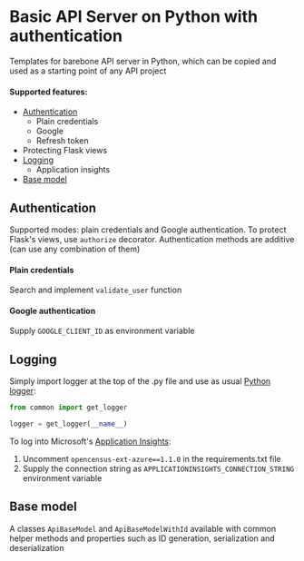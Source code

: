 # Basic API Server on Python with authentication
Templates for barebone API server in Python, which can be copied and used as a starting point of any API project

#### Supported features:
* [Authentication](#authentication)
  * Plain credentials
  * Google
  * Refresh token
* Protecting Flask views
* [Logging](#logging)
  * Application insights
* [Base model](#base-model)



## Authentication
Supported modes: plain credentials and Google authentication. To protect Flask's views, use `authorize` decorator. Authentication methods are additive (can use any combination of them)

#### Plain credentials
Search and implement `validate_user` function

#### Google authentication
Supply `GOOGLE_CLIENT_ID` as environment variable

## Logging
Simply import logger at the top of the .py file and use as usual [Python logger](https://docs.python.org/3/library/logging.html):
```python
from common import get_logger

logger = get_logger(__name__)
```

To log into Microsoft's [Application Insights](https://azure.microsoft.com/en-us/services/monitor/):
1. Uncomment `opencensus-ext-azure==1.1.0` in the requirements.txt file
2. Supply the connection string as `APPLICATIONINSIGHTS_CONNECTION_STRING` environment variable

## Base model
A classes `ApiBaseModel` and `ApiBaseModelWithId` available with common helper methods and properties such as ID generation, serialization and deserialization
